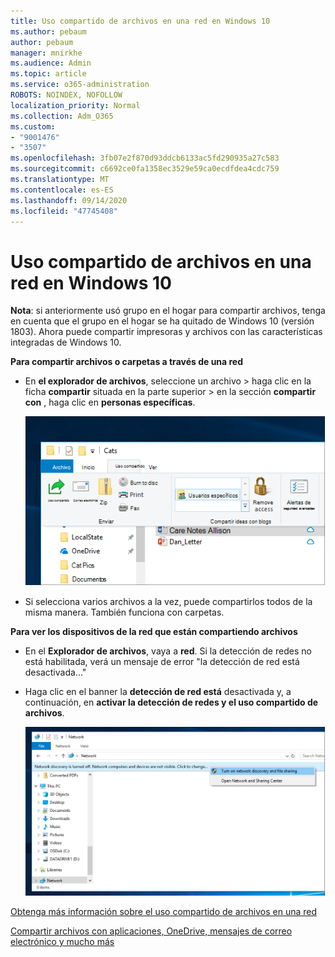 ```yaml
---
title: Uso compartido de archivos en una red en Windows 10
ms.author: pebaum
author: pebaum
manager: mnirkhe
ms.audience: Admin
ms.topic: article
ms.service: o365-administration
ROBOTS: NOINDEX, NOFOLLOW
localization_priority: Normal
ms.collection: Adm_O365
ms.custom:
- "9001476"
- "3507"
ms.openlocfilehash: 3fb07e2f870d93ddcb6133ac5fd290935a27c583
ms.sourcegitcommit: c6692ce0fa1358ec3529e59ca0ecdfdea4cdc759
ms.translationtype: MT
ms.contentlocale: es-ES
ms.lasthandoff: 09/14/2020
ms.locfileid: "47745408"
---
```

# <a name="file-sharing-over-a-network-in-windows-10"></a>Uso compartido de archivos en una red en Windows 10

**Nota**: si anteriormente usó grupo en el hogar para compartir archivos, tenga en cuenta que el grupo en el hogar se ha quitado de Windows 10 (versión 1803). Ahora puede compartir impresoras y archivos con las características integradas de Windows 10.

**Para compartir archivos o carpetas a través de una red**

- En **el explorador de archivos**, seleccione un archivo > haga clic en la ficha **compartir** situada en la parte superior > en la sección **compartir con** , haga clic en **personas específicas**.

    ![Compartir un archivo con personas específicas.](media/share-with-specific-people.png)
          
- Si selecciona varios archivos a la vez, puede compartirlos todos de la misma manera. También funciona con carpetas.

**Para ver los dispositivos de la red que están compartiendo archivos**

- En el **Explorador de archivos**, vaya a **red**. Si la detección de redes no está habilitada, verá un mensaje de error "la detección de red está desactivada..."

- Haga clic en el banner la **detección de red está** desactivada y, a continuación, en **activar la detección de redes y el uso compartido de archivos**.

    ![Activar la detección de redes y el uso compartido de archivos.](media/turn-on-network-discovery.png)

[Obtenga más información sobre el uso compartido de archivos en una red](https://support.microsoft.com/help/4092694/windows-10-file-sharing-over-a-network)

[Compartir archivos con aplicaciones, OneDrive, mensajes de correo electrónico y mucho más](https://support.microsoft.com/help/4027674/windows-10-share-files-in-file-explorer)
